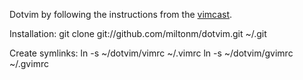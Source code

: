 Dotvim by following the instructions from the
[vimcast](http://vimcasts.org/episodes/synchronizing-plugins-with-git-submodules-and-pathogen/).

Installation:
    git clone git://github.com/miltonm/dotvim.git ~/.git

Create symlinks:
    ln -s ~/dotvim/vimrc ~/.vimrc
    ln -s ~/dotvim/gvimrc ~/.gvimrc
